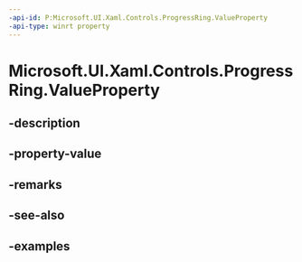 ```yaml
---
-api-id: P:Microsoft.UI.Xaml.Controls.ProgressRing.ValueProperty
-api-type: winrt property
---
```


# Microsoft.UI.Xaml.Controls.ProgressRing.ValueProperty

<!--
public static Windows.UI.Xaml.DependencyProperty ValueProperty { get; }
-->


## -description

## -property-value

## -remarks

## -see-also

## -examples


